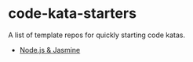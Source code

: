 # code-kata-starters
A list of template repos for quickly starting code katas.

* [Node.js & Jasmine](https://github.com/sleepyfox/code-kata-starter-nodejs)
